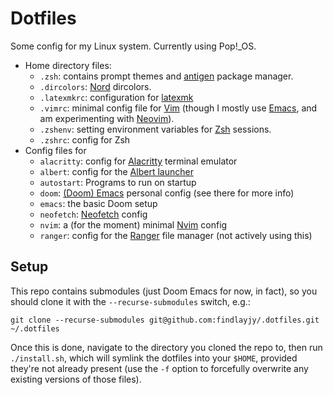 # Dotfiles
Some config for my Linux system. Currently using Pop!\_OS.

- Home directory files:
    - `.zsh`: contains prompt themes and [antigen](https://github.com/zsh-users/antigen) package manager.
    - `.dircolors`: [Nord](https://www.nordtheme.com/ports/dircolors) dircolors.
    - `.latexmkrc`: configuration for [latexmk](https://www.cantab.net/users/johncollins/latexmk/)
    - `.vimrc`: minimal config file for [Vim](https://www.vim.org/) (though I mostly use [Emacs](https://www.gnu.org/software/emacs/), and am experimenting with [Neovim](https://neovim.io/)).
    - `.zshenv`: setting environment variables for [Zsh](https://www.zsh.org/) sessions.
    - `.zshrc`: config for Zsh
- Config files for
    - `alacritty`: config for [Alacritty](https://github.com/alacritty/alacritty) terminal emulator
    - `albert`: config for the [Albert launcher](https://github.com/albertlauncher/albert)
    - `autostart`: Programs to run on startup
    - `doom`: [(Doom) Emacs](https://github.com/doomemacs/doomemacs) personal config (see there for more info)
    - `emacs`: the basic Doom setup
    - `neofetch`: [Neofetch](https://github.com/dylanaraps/neofetch) config
    - `nvim`: a (for the moment) minimal [Nvim](https://neovim.io/) config
    - `ranger`: config for the [Ranger](https://github.com/ranger/ranger) file manager (not actively using this)

## Setup
This repo contains submodules (just Doom Emacs for now, in fact), so you should clone it with the `--recurse-submodules` switch, e.g.:
```
git clone --recurse-submodules git@github.com:findlayjy/.dotfiles.git ~/.dotfiles
```
Once this is done, navigate to the directory you cloned the repo to, then run `./install.sh`, which will symlink the dotfiles into your `$HOME`, provided they're not already present (use the `-f` option to forcefully overwrite any existing versions of those files).
